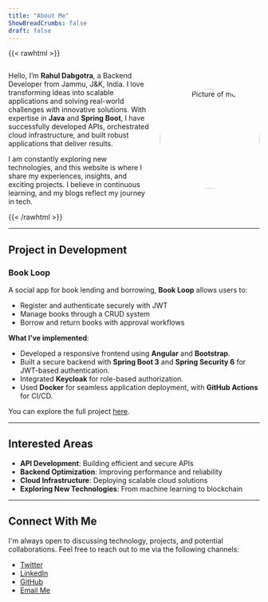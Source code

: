 ```yaml
---
title: "About Me"
ShowBreadCrumbs: false
draft: false
---
```


{{< rawhtml >}}
<style>
  /* Style for the two-column layout */
  .container {
    display: flex;
    flex-direction: row;
    align-items: center;
    justify-content: space-between;
  }
  .text-column {
    flex: 1;
    padding-right: 20px;
  }
  .image-column {
    flex: 0 0 200px;
    display: flex;
    text-align: center;
  }
  .image-column img {
    border-radius: 50%;
    width: 200px;
    height: 200px;
  }
  /* Responsive layout for smaller screens */
  @media (max-width: 768px) {
    .container {
      flex-direction: column;
    }
    .image-column {
      order: -1;
      text-align: center;
      margin-bottom: 10px;
    }
    .text-column {
      padding-right: 0;
      text-align: left;
    }
  }
</style>
<div class="container">
  <!-- Text Column -->
  <div class="text-column">
    <p>Hello, I’m <strong>Rahul Dabgotra</strong>, a Backend Developer from Jammu, J&K, India. I love transforming ideas into scalable applications and solving real-world challenges with innovative solutions. With expertise in <strong>Java</strong> and <strong>Spring Boot</strong>, I have successfully developed APIs, orchestrated cloud infrastructure, and built robust applications that deliver results.</p>
    <p>I am constantly exploring new technologies, and this website is where I share my experiences, insights, and exciting projects. I believe in continuous learning, and my blogs reflect my journey in tech.</p>
  </div>
  <!-- Image Column -->
  <div class="image-column">
    <img src="/profile-pic.png" alt="Picture of me">
  </div>
</div>
{{< /rawhtml >}}

---

## Project in Development

### Book Loop

 A social app for book lending and borrowing, **Book Loop** allows users to:

- Register and authenticate securely with JWT
- Manage books through a CRUD system
- Borrow and return books with approval workflows

**What I’ve implemented**:

- Developed a responsive frontend using **Angular** and **Bootstrap**.
- Built a secure backend with **Spring Boot 3** and **Spring Security 6** for JWT-based authentication.
- Integrated **Keycloak** for role-based authorization.
- Used **Docker** for seamless application deployment, with **GitHub Actions** for CI/CD.
  
You can explore the full project <a href="https://github.com/rahuldabgotra/book-loop-app" target="_blank" rel="noopener noreferrer">here</a>.

---

## Interested Areas

- **API Development**: Building efficient and secure APIs
- **Backend Optimization**: Improving performance and reliability
- **Cloud Infrastructure**: Deploying scalable cloud solutions
- **Exploring New Technologies**: From machine learning to blockchain

---

## Connect With Me

I'm always open to discussing technology, projects, and potential collaborations. Feel free to reach out to me via the following channels:

- [Twitter](https://x.com/rahuldabgotraa)
- [LinkedIn](https://www.linkedin.com/in/rahuldabgotra/)
- [GitHub](https://github.com/rahuldabgotra)
- [Email Me](mailto:rahuldabgotra@gmail.com)